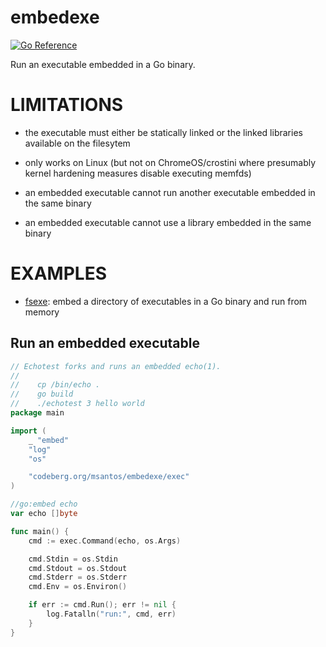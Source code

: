 # embedexe

[![Go Reference](https://pkg.go.dev/badge/codeberg.org/msantos/execve.svg)](https://pkg.go.dev/codeberg.org/msantos/embedexe)

Run an executable embedded in a Go binary.

# LIMITATIONS

* the executable must either be statically linked or the linked libraries
  available on the filesytem

* only works on Linux (but not on ChromeOS/crostini where presumably
  kernel hardening measures disable executing memfds)

* an embedded executable cannot run another executable embedded in the
  same binary

* an embedded executable cannot use a library embedded in the same binary

# EXAMPLES

* [fsexe](examples/fsexe/main.go): embed a directory of executables
  in a Go binary and run from memory

## Run an embedded executable

```go
// Echotest forks and runs an embedded echo(1).
//
//    cp /bin/echo .
//    go build
//    ./echotest 3 hello world
package main

import (
	_ "embed"
	"log"
	"os"

	"codeberg.org/msantos/embedexe/exec"
)

//go:embed echo
var echo []byte

func main() {
	cmd := exec.Command(echo, os.Args)

	cmd.Stdin = os.Stdin
	cmd.Stdout = os.Stdout
	cmd.Stderr = os.Stderr
	cmd.Env = os.Environ()

	if err := cmd.Run(); err != nil {
		log.Fatalln("run:", cmd, err)
	}
}
```
